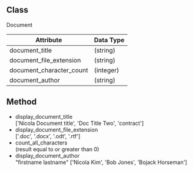 ## Class
Document  

| **Attribute**             | **Data Type** |  
| ------------------------- | ------------- |  
| document_title            |  (string)     |   
| document_file_extension   |  (string)     |    
| document_character_count  |  (integer)    |        
| document_author           |  (string)     |   

## Method  

* display_document_title    
['Nicola Document title', 'Doc Title Two', 'contract']  
* display_document_file_extension    
['.doc', '.docx', '.odt', '.rtf']  
* count_all_characters  
(result equal to or greater than 0)    
* display_document_author    
"firstname lastname" ['Nicola Kim', 'Bob Jones', 'Bojack Horseman']   
